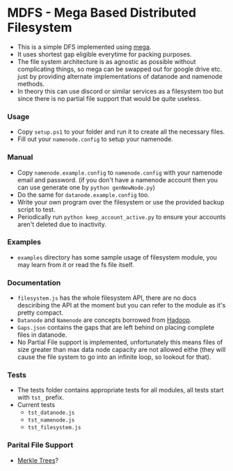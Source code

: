 # MDFS - Mega Based Distributed Filesystem
- This is a simple DFS implemented using [mega](https://mega.nz).
- It uses shortest gap eligible everytime for packing purposes.
- The file system architecture is as agnostic as possible without complicating things, so mega can be swapped out for google drive etc. just by providing alternate implementations of datanode and namenode methods.
- In theory this can use discord or similar services as a filesystem too but since there is no partial file support that would be quite useless.

### Usage 
- Copy `setup.ps1` to your folder and run it to create all the necessary files.
- Fill out your `namenode.config` to setup your namenode.

### Manual
- Copy `namenode.example.config` to `namenode.config` with your namenode email and password. (if you don't have a namenode account then you can use generate one by `python genNewNode.py`)
- Do the same for `datanode.example.config` too.
- Write your own program over the filesystem or use the provided backup script to test.
- Periodically run `python keep_account_active.py` to ensure your accounts aren't deleted due to inactivity.

### Examples
- `examples` directory has some sample usage of filesystem module, you may learn from it or read the fs file itself.

### Documentation
- `filesystem.js` has the whole filesystem API, there are no docs desciribing the API at the moment but you can refer to the module as it's pretty compact.
- `Datanode` and `Namenode` are concepts borrowed from [Hadoop](https://hadoop.apache.org/).
- `Gaps.json` contains the gaps that are left behind on placing complete files in datanode.
- No Partial File support is implemented, unfortunately this means files of size greater than max data node capacity are not allowed eithe (they will cause the file system to go into an infinite loop, so lookout for that).

### Tests
- The tests folder contains appropriate tests for all modules, all tests start with `tst_` prefix.
- Current tests
    - `tst_datanode.js`
    - `tst_namenode.js`
    - `tst_filesystem.js`

### Parital File Support
- [Merkle Trees](https://en.wikipedia.org/wiki/Merkle_tree)?